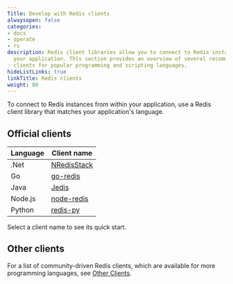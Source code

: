 ```yaml
---
Title: Develop with Redis clients
alwaysopen: false
categories:
- docs
- operate
- rs
description: Redis client libraries allow you to connect to Redis instances from within
  your application. This section provides an overview of several recommended Redis
  clients for popular programming and scripting languages.
hideListLinks: true
linkTitle: Redis clients
weight: 80
---
```

To connect to Redis instances from within your application, use a Redis client library that matches your application's language.

## Official clients

| Language | Client name |
|----------|-------------|
| .Net | [NRedisStack](https://redis.io/docs/clients/dotnet/) |
| Go | [go-redis](https://redis.io/docs/clients/go/) |
| Java | [Jedis](https://redis.io/docs/clients/java/) |
| Node.js | [node-redis](https://redis.io/docs/clients/nodejs/) |
| Python | [redis-py](https://redis.io/docs/clients/python/) |

Select a client name to see its quick start.

## Other clients

For a list of community-driven Redis clients, which are available for more programming languages, see [Other Clients](https://redis.io/resources/clients/#other-clients).

